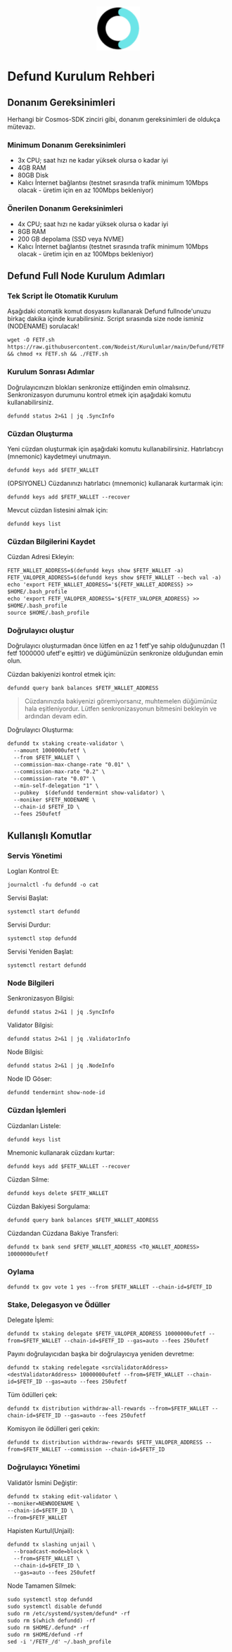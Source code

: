 <p align="center">
  <img height="100" height="auto" src="https://raw.githubusercontent.com/Nodeist/Kurulumlar/main/logos/defund.png">
</p>




# Defund Kurulum Rehberi
## Donanım Gereksinimleri
Herhangi bir Cosmos-SDK zinciri gibi, donanım gereksinimleri de oldukça mütevazı.

### Minimum Donanım Gereksinimleri
 - 3x CPU; saat hızı ne kadar yüksek olursa o kadar iyi
 - 4GB RAM
 - 80GB Disk
 - Kalıcı İnternet bağlantısı (testnet sırasında trafik minimum 10Mbps olacak - üretim için en az 100Mbps bekleniyor)

### Önerilen Donanım Gereksinimleri
 - 4x CPU; saat hızı ne kadar yüksek olursa o kadar iyi
 - 8GB RAM
 - 200 GB depolama (SSD veya NVME)
 - Kalıcı İnternet bağlantısı (testnet sırasında trafik minimum 10Mbps olacak - üretim için en az 100Mbps bekleniyor)

## Defund Full Node Kurulum Adımları
### Tek Script İle Otomatik Kurulum
Aşağıdaki otomatik komut dosyasını kullanarak Defund fullnode'unuzu birkaç dakika içinde kurabilirsiniz.
Script sırasında size node isminiz (NODENAME) sorulacak!


```
wget -O FETF.sh https://raw.githubusercontent.com/Nodeist/Kurulumlar/main/Defund/FETF && chmod +x FETF.sh && ./FETF.sh
```

### Kurulum Sonrası Adımlar

Doğrulayıcınızın blokları senkronize ettiğinden emin olmalısınız.
Senkronizasyon durumunu kontrol etmek için aşağıdaki komutu kullanabilirsiniz.
```
defundd status 2>&1 | jq .SyncInfo
```

### Cüzdan Oluşturma
Yeni cüzdan oluşturmak için aşağıdaki komutu kullanabilirsiniz. Hatırlatıcıyı (mnemonic) kaydetmeyi unutmayın.
```
defundd keys add $FETF_WALLET
```

(OPSIYONEL) Cüzdanınızı hatırlatıcı (mnemonic) kullanarak kurtarmak için:
```
defundd keys add $FETF_WALLET --recover
```

Mevcut cüzdan listesini almak için:
```
defundd keys list
```

### Cüzdan Bilgilerini Kaydet
Cüzdan Adresi Ekleyin:
```
FETF_WALLET_ADDRESS=$(defundd keys show $FETF_WALLET -a)
FETF_VALOPER_ADDRESS=$(defundd keys show $FETF_WALLET --bech val -a)
echo 'export FETF_WALLET_ADDRESS='${FETF_WALLET_ADDRESS} >> $HOME/.bash_profile
echo 'export FETF_VALOPER_ADDRESS='${FETF_VALOPER_ADDRESS} >> $HOME/.bash_profile
source $HOME/.bash_profile
```


### Doğrulayıcı oluştur
Doğrulayıcı oluşturmadan önce lütfen en az 1 fetf'ye sahip olduğunuzdan (1 fetf 1000000 ufetf'e eşittir) ve düğümünüzün senkronize olduğundan emin olun.

Cüzdan bakiyenizi kontrol etmek için:
```
defundd query bank balances $FETF_WALLET_ADDRESS
```
> Cüzdanınızda bakiyenizi göremiyorsanız, muhtemelen düğümünüz hala eşitleniyordur. Lütfen senkronizasyonun bitmesini bekleyin ve ardından devam edin.

Doğrulayıcı Oluşturma:
```
defundd tx staking create-validator \
  --amount 1000000ufetf \
  --from $FETF_WALLET \
  --commission-max-change-rate "0.01" \
  --commission-max-rate "0.2" \
  --commission-rate "0.07" \
  --min-self-delegation "1" \
  --pubkey  $(defundd tendermint show-validator) \
  --moniker $FETF_NODENAME \
  --chain-id $FETF_ID \
  --fees 250ufetf
```



## Kullanışlı Komutlar
### Servis Yönetimi
Logları Kontrol Et:
```
journalctl -fu defundd -o cat
```

Servisi Başlat:
```
systemctl start defundd
```

Servisi Durdur:
```
systemctl stop defundd
```

Servisi Yeniden Başlat:
```
systemctl restart defundd
```

### Node Bilgileri
Senkronizasyon Bilgisi:
```
defundd status 2>&1 | jq .SyncInfo
```

Validator Bilgisi:
```
defundd status 2>&1 | jq .ValidatorInfo
```

Node Bilgisi:
```
defundd status 2>&1 | jq .NodeInfo
```

Node ID Göser:
```
defundd tendermint show-node-id
```

### Cüzdan İşlemleri
Cüzdanları Listele:
```
defundd keys list
```

Mnemonic kullanarak cüzdanı kurtar:
```
defundd keys add $FETF_WALLET --recover
```

Cüzdan Silme:
```
defundd keys delete $FETF_WALLET
```

Cüzdan Bakiyesi Sorgulama:
```
defundd query bank balances $FETF_WALLET_ADDRESS
```

Cüzdandan Cüzdana Bakiye Transferi:
```
defundd tx bank send $FETF_WALLET_ADDRESS <TO_WALLET_ADDRESS> 10000000ufetf
```

### Oylama
```
defundd tx gov vote 1 yes --from $FETF_WALLET --chain-id=$FETF_ID
```

### Stake, Delegasyon ve Ödüller
Delegate İşlemi:
```
defundd tx staking delegate $FETF_VALOPER_ADDRESS 10000000ufetf --from=$FETF_WALLET --chain-id=$FETF_ID --gas=auto --fees 250ufetf
```

Payını doğrulayıcıdan başka bir doğrulayıcıya yeniden devretme:
```
defundd tx staking redelegate <srcValidatorAddress> <destValidatorAddress> 10000000ufetf --from=$FETF_WALLET --chain-id=$FETF_ID --gas=auto --fees 250ufetf
```

Tüm ödülleri çek:
```
defundd tx distribution withdraw-all-rewards --from=$FETF_WALLET --chain-id=$FETF_ID --gas=auto --fees 250ufetf
```

Komisyon ile ödülleri geri çekin:
```
defundd tx distribution withdraw-rewards $FETF_VALOPER_ADDRESS --from=$FETF_WALLET --commission --chain-id=$FETF_ID
```

### Doğrulayıcı Yönetimi
Validatör İsmini Değiştir:
```
defundd tx staking edit-validator \
--moniker=NEWNODENAME \
--chain-id=$FETF_ID \
--from=$FETF_WALLET
```

Hapisten Kurtul(Unjail):
```
defundd tx slashing unjail \
  --broadcast-mode=block \
  --from=$FETF_WALLET \
  --chain-id=$FETF_ID \
  --gas=auto --fees 250ufetf
```


Node Tamamen Silmek:
```
sudo systemctl stop defundd
sudo systemctl disable defundd
sudo rm /etc/systemd/system/defund* -rf
sudo rm $(which defundd) -rf
sudo rm $HOME/.defund* -rf
sudo rm $HOME/defund -rf
sed -i '/FETF_/d' ~/.bash_profile
```
